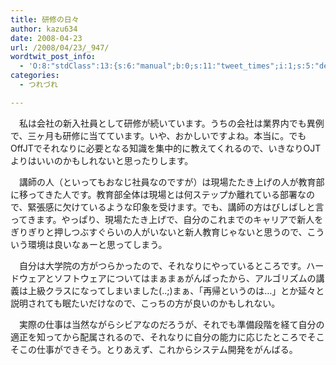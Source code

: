 ```yaml
---
title: 研修の日々
author: kazu634
date: 2008-04-23
url: /2008/04/23/_947/
wordtwit_post_info:
  - 'O:8:"stdClass":13:{s:6:"manual";b:0;s:11:"tweet_times";i:1;s:5:"delay";i:0;s:7:"enabled";i:1;s:10:"separation";s:2:"60";s:7:"version";s:3:"3.7";s:14:"tweet_template";b:0;s:6:"status";i:2;s:6:"result";a:0:{}s:13:"tweet_counter";i:2;s:13:"tweet_log_ids";a:1:{i:0;i:3917;}s:9:"hash_tags";a:0:{}s:8:"accounts";a:1:{i:0;s:7:"kazu634";}}'
categories:
  - つれづれ

---
```

<div class="section">
<p>
    　私は会社の新入社員として研修が続いています。うちの会社は業界内でも異例で、三ヶ月も研修に当てています。いや、おかしいですよね。本当に。でもOffJTでそれなりに必要となる知識を集中的に教えてくれるので、いきなりOJTよりはいいのかもしれないと思ったりします。
</p>
  
<p>
    　講師の人（といってもおなじ社員なのですが）は現場たたき上げの人が教育部に移ってきた人です。教育部全体は現場とは何ステップか離れている部署なので、緊張感に欠けているような印象を受けます。でも、講師の方はびしばしと言ってきます。やっぱり、現場たたき上げで、自分のこれまでのキャリアで新人をぎりぎりと押しつぶすぐらいの人がいないと新人教育じゃないと思うので、こういう環境は良いなぁーと思ってしまう。
</p>
  
<p>
    　自分は大学院の方がつらかったので、それなりにやっているところです。ハードウェアとソフトウェアについてはまぁまぁがんばったから、アルゴリズムの講義は上級クラスになってしまいました(..;)まぁ、「再帰というのは…」とか延々と説明されても眠たいだけなので、こっちの方が良いのかもしれない。
</p>
  
<p>
    　実際の仕事は当然ながらシビアなのだろうが、それでも準備段階を経て自分の適正を知ってから配属されるので、それなりに自分の能力に応じたところでそこそこの仕事ができそう。とりあえず、これからシステム開発をがんばる。
</p>
</div>